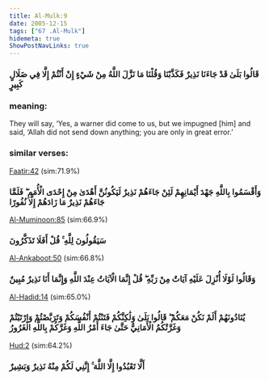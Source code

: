 ```yaml
---
title: Al-Mulk:9
date: 2005-12-15
tags: ["67 .Al-Mulk"]
hidemeta: true 
ShowPostNavLinks: true 
---
```

### قَالُوا بَلَىٰ قَدْ جَاءَنَا نَذِيرٌ فَكَذَّبْنَا وَقُلْنَا مَا نَزَّلَ اللَّهُ مِنْ شَيْءٍ إِنْ أَنْتُمْ إِلَّا فِي ضَلَالٍ كَبِيرٍ
### meaning: 
They will say, ‘Yes, a warner did come to us, but we impugned [him] and said, ‘Allah did not send down anything; you are only in great error.’
### similar verses: 

[Faatir:42](/35/42) (sim:71.9%)

### وَأَقْسَمُوا بِاللَّهِ جَهْدَ أَيْمَانِهِمْ لَئِنْ جَاءَهُمْ نَذِيرٌ لَيَكُونُنَّ أَهْدَىٰ مِنْ إِحْدَى الْأُمَمِ ۖ فَلَمَّا جَاءَهُمْ نَذِيرٌ مَا زَادَهُمْ إِلَّا نُفُورًا

[Al-Muminoon:85](/23/85) (sim:66.9%)

### سَيَقُولُونَ لِلَّهِ ۚ قُلْ أَفَلَا تَذَكَّرُونَ

[Al-Ankaboot:50](/29/50) (sim:66.8%)

### وَقَالُوا لَوْلَا أُنْزِلَ عَلَيْهِ آيَاتٌ مِنْ رَبِّهِ ۖ قُلْ إِنَّمَا الْآيَاتُ عِنْدَ اللَّهِ وَإِنَّمَا أَنَا نَذِيرٌ مُبِينٌ

[Al-Hadid:14](/57/14) (sim:65.0%)

### يُنَادُونَهُمْ أَلَمْ نَكُنْ مَعَكُمْ ۖ قَالُوا بَلَىٰ وَلَٰكِنَّكُمْ فَتَنْتُمْ أَنْفُسَكُمْ وَتَرَبَّصْتُمْ وَارْتَبْتُمْ وَغَرَّتْكُمُ الْأَمَانِيُّ حَتَّىٰ جَاءَ أَمْرُ اللَّهِ وَغَرَّكُمْ بِاللَّهِ الْغَرُورُ

[Hud:2](/11/2) (sim:64.2%)

### أَلَّا تَعْبُدُوا إِلَّا اللَّهَ ۚ إِنَّنِي لَكُمْ مِنْهُ نَذِيرٌ وَبَشِيرٌ
